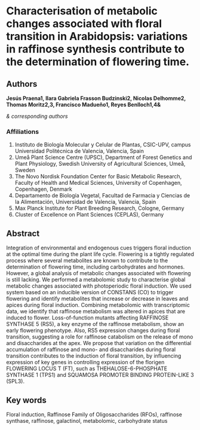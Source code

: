# Characterisation of metabolic changes associated with floral transition in Arabidopsis: variations in raffinose synthesis contribute to the determination of flowering time.

## Authors

**Jesús Praena1, Ilara Gabriela Frasson Budzinski2, Nicolas Delhomme2, Thomas Moritz2,3, Francisco Madueño1, Reyes Benlloch1,4&**

_& corresponding authors_ 

### Affiliations

1. Instituto de Biología Molecular y Celular de Plantas, CSIC-UPV, campus Universidad Politécnica de Valencia, Valencia, Spain
2. Umeå Plant Science Centre (UPSC), Department of Forest Genetics and Plant Physiology, Swedish University of Agricultural Sciences, Umeå, Sweden
3. The Novo Nordisk Foundation Center for Basic Metabolic Research, Faculty of Health and Medical Sciences, University of Copenhagen, Copenhagen, Denmark
4. Departamento de Biología Vegetal, Facultad de Farmacia y Ciencias de la Alimentación, Universidad de Valencia, Valencia, Spain
5. Max Planck Institute for Plant Breeding Research, Cologne, Germany
6. Cluster of Excellence on Plant Sciences (CEPLAS), Germany

## Abstract
Integration of environmental and endogenous cues triggers floral induction at the optimal time during the plant life cycle. Flowering is a tightly regulated process where several metabolites are known to contribute to the determination of flowering time, including carbohydrates and hormones. However, a global analysis of metabolic changes associated with flowering is still lacking. We performed a metabolomic study to characterise global metabolic changes associated with photoperiodic floral induction. We used system based on an inducible version of CONSTANS (CO) to trigger flowering and identify metabolites that increase or decrease in leaves and apices during floral induction. Combining metabolomic with transcriptomic data, we identify that raffinose metabolism was altered in apices that are induced to flower. Loss-of-function mutants affecting RAFFINOSE SYNTHASE 5 (RS5), a key enzyme of the raffinose metabolism, show an early flowering phenotype. Also, RS5 expression changes during floral transition, suggesting a role for raffinose catabolism on the release of mono and disaccharides at the apex. We propose that variation on the differential accumulation of raffinose and mono- and disaccharides during floral transition contributes to the induction of floral transition, by influencing expression of key genes in controlling expression of the florigen FLOWERING LOCUS T (FT), such as THEHALOSE-6-PHOSPHATE SYNTHASE 1 (TPS1) and SQUAMOSA PROMOTER BINDING PROTEIN-LIKE 3 (SPL3). 
  
## Key words 
Floral induction, Raffinose Family of Oligosaccharides (RFOs), raffinose synthase, raffinose, galactinol, metabolomic, carbohydrate status 
